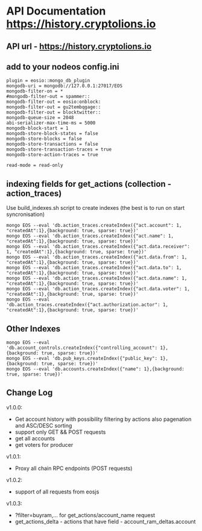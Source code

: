 # API Documentation https://history.cryptolions.io

## API url - https://history.cryptolions.io

## add to your nodeos config.ini
    plugin = eosio::mongo_db_plugin
    mongodb-uri = mongodb://127.0.0.1:27017/EOS
    mongodb-filter-on = *
    #mongodb-filter-out = spammer::
    mongodb-filter-out = eosio:onblock:
    mongodb-filter-out = gu2tembqgage::
    mongodb-filter-out = blocktwitter::
    mongodb-queue-size = 2048
    abi-serializer-max-time-ms = 5000
    mongodb-block-start = 1
    mongodb-store-block-states = false
    mongodb-store-blocks = false
    mongodb-store-transactions = false
    mongodb-store-transaction-traces = true
    mongodb-store-action-traces = true
    
    read-mode = read-only


## indexing fields for get_actions (collection - action_traces)

Use build_indexes.sh script to create indexes (the best is to run on start syncronisation)  

```  
mongo EOS --eval 'db.action_traces.createIndex({"act.account": 1, "createdAt":1},{background: true, sparse: true})'  
mongo EOS --eval 'db.action_traces.createIndex({"act.name": 1, "createdAt":1},{background: true, sparse: true})'  
mongo EOS --eval 'db.action_traces.createIndex({"act.data.receiver": 1, "createdAt":1},{background: true, sparse: true})'  
mongo EOS --eval 'db.action_traces.createIndex({"act.data.from": 1, "createdAt":1},{background: true, sparse: true})'  
mongo EOS --eval 'db.action_traces.createIndex({"act.data.to": 1, "createdAt":1},{background: true, sparse: true})'  
mongo EOS --eval 'db.action_traces.createIndex({"act.data.name": 1, "createdAt":1},{background: true, sparse: true})'  
mongo EOS --eval 'db.action_traces.createIndex({"act.data.voter": 1, "createdAt":1},{background: true, sparse: true})'  
mongo EOS --eval 'db.action_traces.createIndex({"act.authorization.actor": 1, "createdAt":1},{background: true, sparse: true})'  
```
## Other Indexes  
```
mongo EOS --eval 'db.account_controls.createIndex({"controlling_account": 1},{background: true, sparse: true})'  
mongo EOS --eval 'db.pub_keys.createIndex({"public_key": 1},{background: true, sparse: true})'  
mongo EOS --eval 'db.accounts.createIndex({"name": 1},{background: true, sparse: true})'  
```  
## Change Log  
  
v1.0.0:  
- Get account history with possibility filtering by actions also pagenation and ASC/DESC sorting  
- support only GET && POST requests 
- get all accounts 
- get voters for producer 

v1.0.1:  
- Proxy all chain RPC endpoints (POST requests)

v1.0.2:
- support of all requests from eosjs

v1.0.3:
- ?filter=buyram,... for get_actions/account_name request
- get_actions_delta - actions that have field - account_ram_deltas.account
